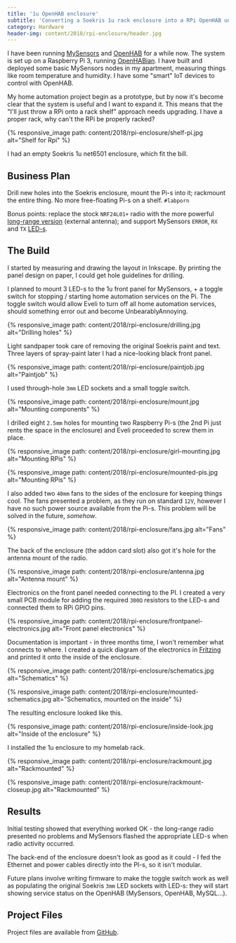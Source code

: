 ```yaml
---
title: '1u OpenHAB enclosure'
subtitle: 'Converting a Soekris 1u rack enclosure into a RPi OpenHAB unit'
category: Hardware
header-img: content/2018/rpi-enclosure/header.jpg
---
```


I have been running [MySensors][] and [OpenHAB][] for a while now. The system is set up on a Raspberry Pi 3, running [OpenHABian][].
I have built and deployed some basic MySensors nodes in my apartment, measuring things like room temperature and humidity. I have
some "smart" IoT devices to control with OpenHAB.

My home automation project begin as a prototype, but by now it's become clear that the system is useful and I want to expand it.
This means that the "I'll just throw a RPi onto a rack shelf" approach needs upgrading. I have a proper rack, why can't the RPi be properly racked?


{% responsive_image path: content/2018/rpi-enclosure/shelf-pi.jpg alt="Shelf for Rpi" %}

I had an empty Soekris 1u net6501 enclosure, which fit the bill.

## Business Plan

Drill new holes into the Soekris enclosure, mount the Pi-s into it; rackmount the entire thing. No more free-floating Pi-s on a shelf. `#labporn`

Bonus points: replace the stock `NRF24L01+` radio with the more powerful [long-range version][] (external antenna); and support MySensors
`ERROR`, `RX` and `TX` [LED-s](https://www.mysensors.org/build/advanced_gateway).

## The Build

I started by measuring and drawing the layout in Inkscape. By printing the panel design on paper, I could get hole guidelines for drilling.

I planned to mount 3 LED-s to the 1u front panel for MySensors, + a toggle switch for stopping / starting home automation services on the Pi.
The toggle switch would allow Eveli to turn off all home automation services, should something error out and become UnbearablyAnnoying.

{% responsive_image path: content/2018/rpi-enclosure/drilling.jpg alt="Drilling holes" %}

Light sandpaper took care of removing the original Soekris paint and text. Three layers of spray-paint later I had a nice-looking black front panel.

{% responsive_image path: content/2018/rpi-enclosure/paintjob.jpg alt="Paintjob" %}

I used through-hole `3mm` LED sockets and a small toggle switch.

{% responsive_image path: content/2018/rpi-enclosure/mount.jpg alt="Mounting components" %}

I drilled eight `2.5mm` holes for mounting two Raspberry Pi-s (the 2nd Pi just rents the space in the enclosure) and Eveli proceeded
to screw them in place.

{% responsive_image path: content/2018/rpi-enclosure/girl-mounting.jpg alt="Mounting RPis" %}

{% responsive_image path: content/2018/rpi-enclosure/mounted-pis.jpg alt="Mounting RPis" %}

I also added two `40mm` fans to the sides of the enclosure for keeping things cool. The fans presented a problem, as they run on standard
`12V`, however I have no such power source available from the Pi-s. This problem will be solved in the future, _somehow_.

{% responsive_image path: content/2018/rpi-enclosure/fans.jpg alt="Fans" %}

The back of the enclosure (the addon card slot) also got it's hole for the antenna mount of the radio.

{% responsive_image path: content/2018/rpi-enclosure/antenna.jpg alt="Antenna mount" %}

Electronics on the front panel needed connecting to the PI. I created a very small PCB module for adding the required `300Ω` resistors to the LED-s
and connected them to RPi GPIO pins.

{% responsive_image path: content/2018/rpi-enclosure/frontpanel-electronics.jpg alt="Front panel electronics" %}

Documentation is important - in three months time, I won't remember what connects to where. I created a quick diagram of the electronics in
[Fritzing][] and printed it onto the inside of the enclosure.

{% responsive_image path: content/2018/rpi-enclosure/schematics.jpg alt="Schematics" %}

{% responsive_image path: content/2018/rpi-enclosure/mounted-schematics.jpg alt="Schematics, mounted on the inside" %}

The resulting enclosure looked like this.

{% responsive_image path: content/2018/rpi-enclosure/inside-look.jpg alt="Inside of the enclosure" %}

I installed the 1u enclosure to my homelab rack.

{% responsive_image path: content/2018/rpi-enclosure/rackmount.jpg alt="Rackmounted" %}

{% responsive_image path: content/2018/rpi-enclosure/rackmount-closeup.jpg alt="Rackmounted" %}

## Results

Initial testing showed that everything worked OK - the long-range radio presented no problems and MySensors flashed the appropriate LED-s
when radio activity occurred.

The back-end of the enclosure doesn't look as good as it could - I fed the Ethernet and power cables directly into the PI-s, so it isn't modular.

Future plans involve writing firmware to make the toggle switch work as well as populating the original Soekris `3mm` LED sockets with LED-s: they
will start showing service status on the OpenHAB (MySensors, OpenHAB, MySQL...).

## Project Files

Project files are available from [GitHub](https://github.com/anroots/rpi-enclosure).

[Fritzing]: http://fritzing.org/home/
[MySensors]: https://mysensors.org
[OpenHAB]: https://www.openhab.org
[OpenHABian]: https://github.com/openhab/openhabian
[long-range version]: https://hackaday.com/2016/05/31/fixing-the-terrible-range-of-your-cheap-nrf24l01-palna-module/
